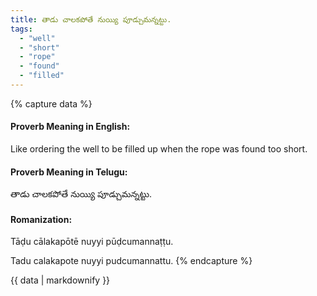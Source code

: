 ```yaml
---
title: తాడు చాలకపోతే నుయ్యి పూడ్చుమన్నట్టు.
tags:
  - "well"
  - "short"
  - "rope"
  - "found"
  - "filled"
---
```


{% capture data %}
#### Proverb Meaning in English:
Like ordering the well to be filled up when the rope was found too short.

#### Proverb Meaning in Telugu:
తాడు చాలకపోతే నుయ్యి పూడ్చుమన్నట్టు.

#### Romanization:
Tāḍu cālakapōtē nuyyi pūḍcumannaṭṭu.

Tadu calakapote nuyyi pudcumannattu.
{% endcapture %}

{{ data | markdownify }}

